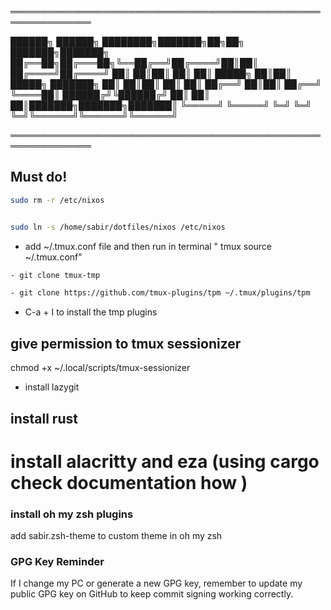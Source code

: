 ═══════════════════════════════════════════════════════════════

 ██████╗  ██████╗ ████████╗███████╗██╗██╗     ███████╗███████╗
 ██╔══██╗██╔═══██╗╚══██╔══╝██╔════╝██║██║     ██╔════╝██╔════╝
 ██║  ██║██║   ██║   ██║   █████╗  ██║██║     █████╗  ███████╗
 ██║  ██║██║   ██║   ██║   ██╔══╝  ██║██║     ██╔══╝  ╚════██║
 ██████╔╝╚██████╔╝   ██║   ██║     ██║███████╗███████╗███████║
 ╚═════╝  ╚═════╝    ╚═╝   ╚═╝     ╚═╝╚══════╝╚══════╝╚══════╝

═══════════════════════════════════════════════════════════════
## Must do!

```bash
sudo rm -r /etc/nixos

```
```bash

sudo ln -s /home/sabir/dotfiles/nixos /etc/nixos
```

- add ~/.tmux.conf file and then run in terminal " tmux source ~/.tmux.conf"

```bash
- git clone tmux-tmp
```

```bash
- git clone https://github.com/tmux-plugins/tpm ~/.tmux/plugins/tpm
```

- C-a + I to install the tmp plugins

## give permission to tmux sessionizer

chmod +x ~/.local/scripts/tmux-sessionizer

- install lazygit

## install rust

# install alacritty and eza (using cargo check documentation how )

### install oh my zsh plugins

add sabir.zsh-theme to custom theme in oh my zsh

### GPG Key Reminder

If I change my PC or generate a new GPG key, remember to update my public GPG key on GitHub to keep commit signing working correctly.